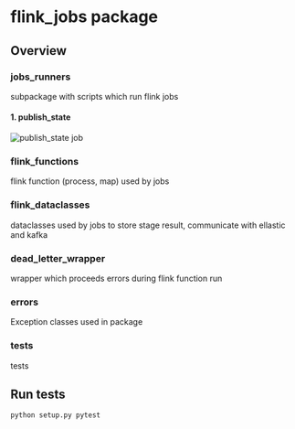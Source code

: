 # flink_jobs package

## Overview

### jobs_runners
subpackage with scripts which run flink jobs
#### 1. publish_state
![publish_state job](png/publish_state.png)

### flink_functions
flink function (process, map) used by jobs

### flink_dataclasses
dataclasses used by jobs to store stage result, communicate with ellastic and kafka

### dead_letter_wrapper
wrapper which proceeds errors during flink function run

### errors
Exception classes used in package

### tests
tests

## Run tests
```
python setup.py pytest
```